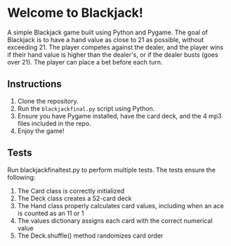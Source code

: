 # Welcome to Blackjack!

A simple Blackjack game built using Python and Pygame. The goal of Blackjack is to have a hand value as close to 21 as possible, without exceeding 21. 
The player competes against the dealer, and the player wins if their hand value is higher than the dealer's, or if the dealer busts (goes over 21). The player can place a bet before each turn.

## Instructions
1. Clone the repository.
2. Run the `blackjackfinal.py` script using Python.
3. Ensure you have Pygame installed, have the card deck, and the 4 mp3 files included in the repo.
4. Enjoy the game!

## Tests
Run blackjackfinaltest.py to perform multiple tests.
The tests ensure the following:
1. The Card class is correctly initialized
2. The Deck class creates a 52-card deck
3. The Hand class properly calculates card values, including when an ace is counted as an 11 or 1
4. The values dictionary assigns each card with the correct numerical value
5. The Deck.shuffle() method randomizes card order
